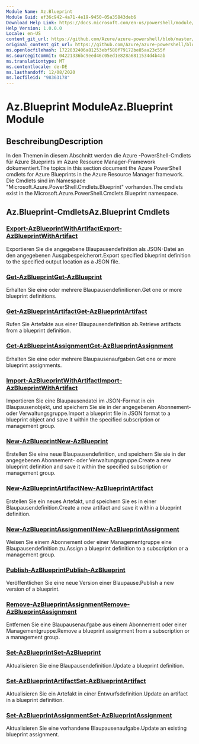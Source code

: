 ```yaml
---
Module Name: Az.Blueprint
Module Guid: ef36c942-4a71-4e19-9450-05a35843deb6
Download Help Link: https://docs.microsoft.com/en-us/powershell/module/az.blueprint
Help Version: 1.0.0.0
Locale: en-US
content_git_url: https://github.com/Azure/azure-powershell/blob/master/src/Blueprint/Blueprint/help/Az.Blueprint.md
original_content_git_url: https://github.com/Azure/azure-powershell/blob/master/src/Blueprint/Blueprint/help/Az.Blueprint.md
ms.openlocfilehash: 1722032406a81253ebf580f79172be85aa23c55f
ms.sourcegitcommit: 04221336bc9eed46c05ed1e828a6811534d4b4ab
ms.translationtype: MT
ms.contentlocale: de-DE
ms.lasthandoff: 12/08/2020
ms.locfileid: "98363178"
---
```

# <span data-ttu-id="4444c-101">Az.Blueprint Module</span><span class="sxs-lookup"><span data-stu-id="4444c-101">Az.Blueprint Module</span></span>
## <span data-ttu-id="4444c-102">Beschreibung</span><span class="sxs-lookup"><span data-stu-id="4444c-102">Description</span></span>
<span data-ttu-id="4444c-103">In den Themen in diesem Abschnitt werden die Azure -PowerShell-Cmdlets für Azure Blueprints im Azure Resource Manager-Framework dokumentiert.</span><span class="sxs-lookup"><span data-stu-id="4444c-103">The topics in this section document the Azure PowerShell cmdlets for Azure Blueprints in the Azure Resource Manager framework.</span></span> <span data-ttu-id="4444c-104">Die Cmdlets sind im Namespace "Microsoft.Azure.PowerShell.Cmdlets.Blueprint" vorhanden.</span><span class="sxs-lookup"><span data-stu-id="4444c-104">The cmdlets exist in the Microsoft.Azure.PowerShell.Cmdlets.Blueprint namespace.</span></span>

## <span data-ttu-id="4444c-105">Az.Blueprint-Cmdlets</span><span class="sxs-lookup"><span data-stu-id="4444c-105">Az.Blueprint Cmdlets</span></span>
### [<span data-ttu-id="4444c-106">Export-AzBlueprintWithArtifact</span><span class="sxs-lookup"><span data-stu-id="4444c-106">Export-AzBlueprintWithArtifact</span></span>](Export-AzBlueprintWithArtifact.md)
<span data-ttu-id="4444c-107">Exportieren Sie die angegebene Blaupausendefinition als JSON-Datei an den angegebenen Ausgabespeicherort.</span><span class="sxs-lookup"><span data-stu-id="4444c-107">Export specified blueprint definition to the specified output location as a JSON file.</span></span> 

### [<span data-ttu-id="4444c-108">Get-AzBlueprint</span><span class="sxs-lookup"><span data-stu-id="4444c-108">Get-AzBlueprint</span></span>](Get-AzBlueprint.md)
<span data-ttu-id="4444c-109">Erhalten Sie eine oder mehrere Blaupausendefinitionen.</span><span class="sxs-lookup"><span data-stu-id="4444c-109">Get one or more blueprint definitions.</span></span>

### [<span data-ttu-id="4444c-110">Get-AzBlueprintArtifact</span><span class="sxs-lookup"><span data-stu-id="4444c-110">Get-AzBlueprintArtifact</span></span>](Get-AzBlueprintArtifact.md)
<span data-ttu-id="4444c-111">Rufen Sie Artefakte aus einer Blaupausendefinition ab.</span><span class="sxs-lookup"><span data-stu-id="4444c-111">Retrieve artifacts from a blueprint definition.</span></span>

### [<span data-ttu-id="4444c-112">Get-AzBlueprintAssignment</span><span class="sxs-lookup"><span data-stu-id="4444c-112">Get-AzBlueprintAssignment</span></span>](Get-AzBlueprintAssignment.md)
<span data-ttu-id="4444c-113">Erhalten Sie eine oder mehrere Blaupausenaufgaben.</span><span class="sxs-lookup"><span data-stu-id="4444c-113">Get one or more blueprint assignments.</span></span>

### [<span data-ttu-id="4444c-114">Import-AzBlueprintWithArtifact</span><span class="sxs-lookup"><span data-stu-id="4444c-114">Import-AzBlueprintWithArtifact</span></span>](Import-AzBlueprintWithArtifact.md)
<span data-ttu-id="4444c-115">Importieren Sie eine Blaupausendatei im JSON-Format in ein Blaupausenobjekt, und speichern Sie sie in der angegebenen Abonnement- oder Verwaltungsgruppe.</span><span class="sxs-lookup"><span data-stu-id="4444c-115">Import a blueprint file in JSON format to a blueprint object and save it within the specified subscription or management group.</span></span>

### [<span data-ttu-id="4444c-116">New-AzBlueprint</span><span class="sxs-lookup"><span data-stu-id="4444c-116">New-AzBlueprint</span></span>](New-AzBlueprint.md)
<span data-ttu-id="4444c-117">Erstellen Sie eine neue Blaupausendefinition, und speichern Sie sie in der angegebenen Abonnement- oder Verwaltungsgruppe.</span><span class="sxs-lookup"><span data-stu-id="4444c-117">Create a new blueprint definition and save it within the specified subscription or management group.</span></span>

### [<span data-ttu-id="4444c-118">New-AzBlueprintArtifact</span><span class="sxs-lookup"><span data-stu-id="4444c-118">New-AzBlueprintArtifact</span></span>](New-AzBlueprintArtifact.md)
<span data-ttu-id="4444c-119">Erstellen Sie ein neues Artefakt, und speichern Sie es in einer Blaupausendefinition.</span><span class="sxs-lookup"><span data-stu-id="4444c-119">Create a new artifact and save it within a blueprint definition.</span></span>

### [<span data-ttu-id="4444c-120">New-AzBlueprintAssignment</span><span class="sxs-lookup"><span data-stu-id="4444c-120">New-AzBlueprintAssignment</span></span>](New-AzBlueprintAssignment.md)
<span data-ttu-id="4444c-121">Weisen Sie einem Abonnement oder einer Managementgruppe eine Blaupausendefinition zu.</span><span class="sxs-lookup"><span data-stu-id="4444c-121">Assign a blueprint definition to a subscription or a management group.</span></span>

### [<span data-ttu-id="4444c-122">Publish-AzBlueprint</span><span class="sxs-lookup"><span data-stu-id="4444c-122">Publish-AzBlueprint</span></span>](Publish-AzBlueprint.md)
<span data-ttu-id="4444c-123">Veröffentlichen Sie eine neue Version einer Blaupause.</span><span class="sxs-lookup"><span data-stu-id="4444c-123">Publish a new version of a blueprint.</span></span>

### [<span data-ttu-id="4444c-124">Remove-AzBlueprintAssignment</span><span class="sxs-lookup"><span data-stu-id="4444c-124">Remove-AzBlueprintAssignment</span></span>](Remove-AzBlueprintAssignment.md)
<span data-ttu-id="4444c-125">Entfernen Sie eine Blaupausenaufgabe aus einem Abonnement oder einer Managementgruppe.</span><span class="sxs-lookup"><span data-stu-id="4444c-125">Remove a blueprint assignment from a subscription or a management group.</span></span>

### [<span data-ttu-id="4444c-126">Set-AzBlueprint</span><span class="sxs-lookup"><span data-stu-id="4444c-126">Set-AzBlueprint</span></span>](Set-AzBlueprint.md)
<span data-ttu-id="4444c-127">Aktualisieren Sie eine Blaupausendefinition.</span><span class="sxs-lookup"><span data-stu-id="4444c-127">Update a blueprint definition.</span></span>

### [<span data-ttu-id="4444c-128">Set-AzBlueprintArtifact</span><span class="sxs-lookup"><span data-stu-id="4444c-128">Set-AzBlueprintArtifact</span></span>](Set-AzBlueprintArtifact.md)
<span data-ttu-id="4444c-129">Aktualisieren Sie ein Artefakt in einer Entwurfsdefinition.</span><span class="sxs-lookup"><span data-stu-id="4444c-129">Update an artifact in a blueprint definition.</span></span>

### [<span data-ttu-id="4444c-130">Set-AzBlueprintAssignment</span><span class="sxs-lookup"><span data-stu-id="4444c-130">Set-AzBlueprintAssignment</span></span>](Set-AzBlueprintAssignment.md)
<span data-ttu-id="4444c-131">Aktualisieren Sie eine vorhandene Blaupausenaufgabe.</span><span class="sxs-lookup"><span data-stu-id="4444c-131">Update an existing blueprint assignment.</span></span>

